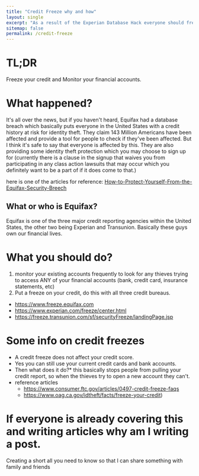 ```yaml
---
title: "Credit Freeze why and how"
layout: single
excerpt: "As a result of the Experian Database Hack everyone should freeze their credit"
sitemap: false
permalink: /credit-freeze
---
```


# TL;DR
Freeze your credit and Monitor your financial accounts.

# What happened?
It's all over the news, but if you haven't heard, Equifax had a database breach which basically puts everyone in the United States with a credit history at risk for identity theft. They claim 143 Million Americans have been affected and provide a tool for people to check if they've been affected. But I think it's safe to say that everyone is affected by this. They are also providing some identity theft protection which you may choose to sign up for (currently there is a clause in the signup that waives you from participating in any class action lawsuits that may occur which you definitely want to be a part of if it does come to that.)

here is one of the articles for reference:
[How-to-Protect-Yourself-From-the-Equifax-Security-Breech](http://www.nbcdfw.com/news/local/How-to-Protect-Yourself-From-the-Equifax-Security-Breech--443315033.html)

## What or who is Equifax?
Equifax is one of the three major credit reporting agencies within the United States, the other two being Experian and Transunion. Basically these guys own our financial lives.

# What you should do?
1. monitor your existing accounts frequently to look for any thieves trying to access ANY of your financial accounts (bank, credit card, insurance statements, etc)
2. Put a freeze on your credit, do this with all three credit bureaus.
  * https://www.freeze.equifax.com
  * https://www.experian.com/freeze/center.html
  * https://freeze.transunion.com/sf/securityFreeze/landingPage.jsp

# Some info on credit freezes
* A credit freeze does not affect your credit score.
* Yes you can still use your current credit cards and bank accounts.
* Then what does it do?* this basically stops people from pulling your credit report, so when the thieves try to open a new account they can't.
* reference articles
  * https://www.consumer.ftc.gov/articles/0497-credit-freeze-faqs
  * https://www.oag.ca.gov/idtheft/facts/freeze-your-credit)


# If everyone is already covering this and writing articles why am I writing a post.
Creating a short all you need to know so that I can share something with family and friends
